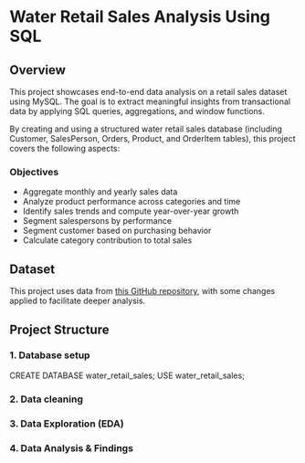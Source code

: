 # Water Retail Sales Analysis Using SQL

## Overview
This project showcases end-to-end data analysis on a retail sales dataset 
using MySQL. The goal is to extract meaningful insights from transactional 
data by applying SQL queries, aggregations, and window functions.

By creating and using a structured water retail sales database (including Customer, SalesPerson, Orders, Product, and OrderItem tables), this project covers the following aspects:
### Objectives
- Aggregate monthly and yearly sales data
- Analyze product performance across categories and time
- Identify sales trends and compute year-over-year growth
- Segment salespersons by performance
- Segment customer based on purchasing behavior
- Calculate category contribution to total sales

## Dataset
This project uses data from [this GitHub repository](https://github.com/haonguyen9802/Analysing-H-Sport-Retail-Data-Using-SQL/tree/main), with some changes applied to facilitate deeper analysis.

## Project Structure
### 1. Database setup
CREATE DATABASE water_retail_sales;
USE water_retail_sales;

### 2. Data cleaning
   
### 3. Data Exploration (EDA)
   
### 4. Data Analysis & Findings
   
